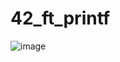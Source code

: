 # 42_ft_printf

![image](https://user-images.githubusercontent.com/102896906/167261019-bdee8245-f78e-455a-988e-39c5e019514f.png)
